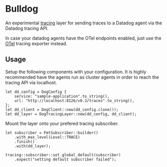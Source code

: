 # Bulldog
An experimental [tracing](https://crates.io/crates/tracing) layer for sending traces to a Datadog agent via the Datadog tracing API.

In case your datadog agents have the OTel endpoints enabled, just use the [OTel](https://crates.io/crates/tracing-opentelemetry) tracing exporter instead.

## Usage
Setup the following components with your configuration. It is highly recommended have the agents run as cluster agents in order to
reach the tracing API via localhost.
```[rust]
let dd_config = DogConfig {
    service: "sample-application".to_string(),
    url: "http://localhost:8126/v0.3/traces".to_string(),
};
let dd_client = DogClient::new(dd_config.clone());
let dd_layer = DogTracingLayer::new(dd_config, dd_client);
```

Mount the layer onto your prefered tracing subscriber.
```[rust]
let subscriber = FmtSubscriber::builder()
    .with_max_level(Level::TRACE)
    .finish()
    .with(dd_layer);

tracing::subscriber::set_global_default(subscriber)
    .expect("setting default subscriber failed");
```